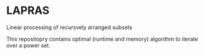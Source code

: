 # LAPRAS
Linear processing of recursvely arranged subsets

This repositopry contains optimal (runtime and memory) algorithm to iterate over a power set.
